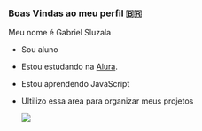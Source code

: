 ### Boas Vindas ao meu perfil 🇧🇷

Meu nome é Gabriel Sluzala

- Sou aluno
- Estou estudando na [Alura](https://www.alura.com.br/).
- Estou aprendendo JavaScript
- Ultilizo essa area para organizar meus projetos
  

  ![](https://media.tenor.com/LfPT2V9HIFgAAAA1/oppenheimer-oppenheimer-movie.webp)
